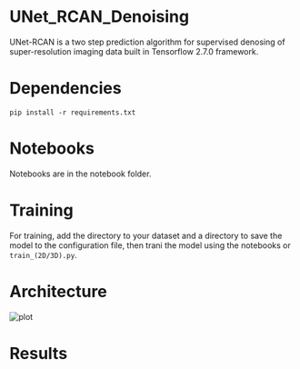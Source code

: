 # UNet_RCAN_Denoising
UNet-RCAN is a two step prediction algorithm for supervised denosing of super-resolution imaging data built in Tensorflow 2.7.0 framework.

# Dependencies
```pip install -r requirements.txt```

# Notebooks
Notebooks are in the notebook folder. 

# Training
For training, add the directory to your dataset and a directory to save the model to the configuration file, then trani the model using the notebooks or ```train_(2D/3D).py```. 

# Architecture
![plot](https://github.com/vebrahimi1990/UNet_RCAN_Denoising/blob/master/image%20files/Architecture.png)

# Results

